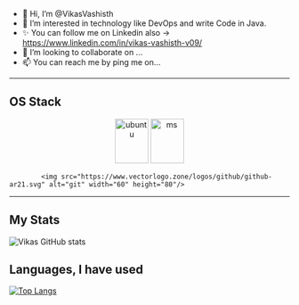 - 👋 Hi, I’m @VikasVashisth
- 👀 I’m interested in technology like DevOps and write Code in Java.
- ✨ You can follow me on Linkedin also -> https://www.linkedin.com/in/vikas-vashisth-v09/
- 💞️ I’m looking to collaborate on ...
- 📫 You can reach me by ping me on...

---
## OS Stack

<p align="center">
      <img src="https://www.vectorlogo.zone/logos/ubuntu/ubuntu-icon.svg" alt="ubuntu" width="60" height="80"/>
      <img src="https://www.vectorlogo.zone/logos/microsoft/microsoft-icon.svg" alt="ms" width="60" height="80"/>
      
      
            <img src="https://www.vectorlogo.zone/logos/github/github-ar21.svg" alt="git" width="60" height="80"/>

      
</p>


---
## My Stats

![Vikas GitHub stats](https://github-readme-stats.vercel.app/api?username=VikasVashisth&show_icons=true&theme=highcontrast)


## Languages, I have used

[![Top Langs](https://github-readme-stats.vercel.app/api/top-langs/?username=VikasVashisth&layout=compact)](https://github.com/VikasVashisth/github-readme-stats)

<!---
VikasVashisth/VikasVashisth is a ✨ special ✨ repository because its `README.md` (this file) appears on your GitHub profile.
You can click the Preview link to take a look at your changes.
--->
